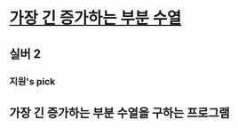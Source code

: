 # [가장 긴 증가하는 부분 수열](https://www.acmicpc.net/problem/11053)

## 실버 2
### 지원's pick

##  가장 긴 증가하는 부분 수열을 구하는 프로그램


